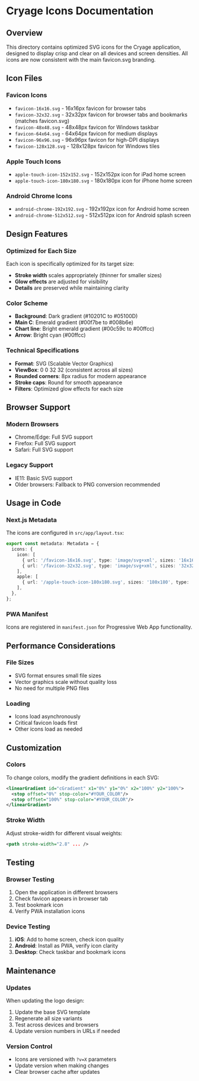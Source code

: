 # Cryage Icons Documentation

## Overview
This directory contains optimized SVG icons for the Cryage application, designed to display crisp and clear on all devices and screen densities. All icons are now consistent with the main favicon.svg branding.

## Icon Files

### Favicon Icons
- `favicon-16x16.svg` - 16x16px favicon for browser tabs
- `favicon-32x32.svg` - 32x32px favicon for browser tabs and bookmarks (matches favicon.svg)
- `favicon-48x48.svg` - 48x48px favicon for Windows taskbar
- `favicon-64x64.svg` - 64x64px favicon for medium displays
- `favicon-96x96.svg` - 96x96px favicon for high-DPI displays
- `favicon-128x128.svg` - 128x128px favicon for Windows tiles

### Apple Touch Icons
- `apple-touch-icon-152x152.svg` - 152x152px icon for iPad home screen
- `apple-touch-icon-180x180.svg` - 180x180px icon for iPhone home screen

### Android Chrome Icons
- `android-chrome-192x192.svg` - 192x192px icon for Android home screen
- `android-chrome-512x512.svg` - 512x512px icon for Android splash screen

## Design Features

### Optimized for Each Size
Each icon is specifically optimized for its target size:
- **Stroke width** scales appropriately (thinner for smaller sizes)
- **Glow effects** are adjusted for visibility
- **Details** are preserved while maintaining clarity

### Color Scheme
- **Background**: Dark gradient (#10201C to #05100D)
- **Main C**: Emerald gradient (#00f7be to #008b6e)
- **Chart line**: Bright emerald gradient (#00c59c to #00ffcc)
- **Arrow**: Bright cyan (#00ffcc)

### Technical Specifications
- **Format**: SVG (Scalable Vector Graphics)
- **ViewBox**: 0 0 32 32 (consistent across all sizes)
- **Rounded corners**: 8px radius for modern appearance
- **Stroke caps**: Round for smooth appearance
- **Filters**: Optimized glow effects for each size

## Browser Support

### Modern Browsers
- Chrome/Edge: Full SVG support
- Firefox: Full SVG support
- Safari: Full SVG support

### Legacy Support
- IE11: Basic SVG support
- Older browsers: Fallback to PNG conversion recommended

## Usage in Code

### Next.js Metadata
The icons are configured in `src/app/layout.tsx`:

```typescript
export const metadata: Metadata = {
  icons: {
    icon: [
      { url: '/favicon-16x16.svg', type: 'image/svg+xml', sizes: '16x16' },
      { url: '/favicon-32x32.svg', type: 'image/svg+xml', sizes: '32x32' },
    ],
    apple: [
      { url: '/apple-touch-icon-180x180.svg', sizes: '180x180', type: 'image/svg+xml' },
    ],
  },
};
```

### PWA Manifest
Icons are registered in `manifest.json` for Progressive Web App functionality.

## Performance Considerations

### File Sizes
- SVG format ensures small file sizes
- Vector graphics scale without quality loss
- No need for multiple PNG files

### Loading
- Icons load asynchronously
- Critical favicon loads first
- Other icons load as needed

## Customization

### Colors
To change colors, modify the gradient definitions in each SVG:
```xml
<linearGradient id="cGradient" x1="0%" y1="0%" x2="100%" y2="100%">
  <stop offset="0%" stop-color="#YOUR_COLOR"/>
  <stop offset="100%" stop-color="#YOUR_COLOR"/>
</linearGradient>
```

### Stroke Width
Adjust stroke-width for different visual weights:
```xml
<path stroke-width="2.8" ... />
```

## Testing

### Browser Testing
1. Open the application in different browsers
2. Check favicon appears in browser tab
3. Test bookmark icon
4. Verify PWA installation icons

### Device Testing
1. **iOS**: Add to home screen, check icon quality
2. **Android**: Install as PWA, verify icon clarity
3. **Desktop**: Check taskbar and bookmark icons

## Maintenance

### Updates
When updating the logo design:
1. Update the base SVG template
2. Regenerate all size variants
3. Test across devices and browsers
4. Update version numbers in URLs if needed

### Version Control
- Icons are versioned with `?v=X` parameters
- Update version when making changes
- Clear browser cache after updates
